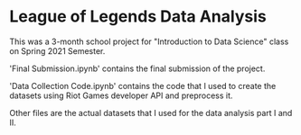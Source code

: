 # League of Legends Data Analysis

This was a 3-month school project for "Introduction to Data Science" class on Spring 2021 Semester. 

'Final Submission.ipynb' contains the final submission of the project.

'Data Collection Code.ipynb' contains the code that I used to create the datasets using Riot Games developer API and preprocess it.

Other files are the actual datasets that I used for the data analysis part I and II.
